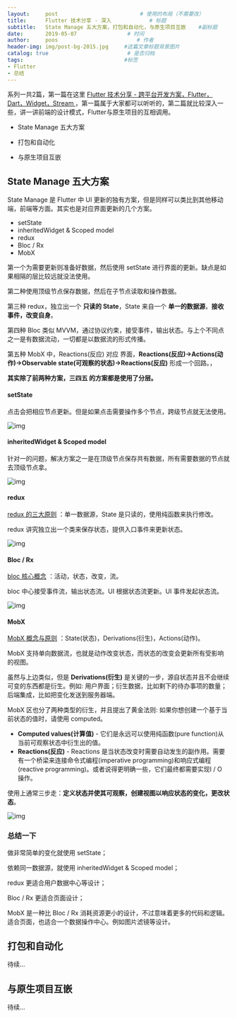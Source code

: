 ```yaml
---
layout:     post                          # 使用的布局（不需要改）
title:      Flutter 技术分享 - 深入            # 标题
subtitle:   State Manage 五大方案，打包和自动化，与原生项目互嵌    #副标题
date:       2019-05-07                # 时间
author:     poos                         # 作者
header-img: img/post-bg-2015.jpg     #这篇文章标题背景图片
catalog: true                         # 是否归档
tags:                                #标签
- Flutter
- 总结
---
```




系列一共2篇，第一篇在这里
[Flutter 技术分享 - 跨平台开发方案，Flutter，Dart，Widget，Stream ](https://poos.github.io/2019/04/29/FlutterShare/)
，第一篇属于大家都可以听听的，第二篇就比较深入一些，讲一讲前端的设计模式，Flutter与原生项目的互相调用。

- State Manage 五大方案

- 打包和自动化

- 与原生项目互嵌

## State Manage 五大方案

State Manage 是 Flutter 中 UI 更新的独有方案，但是同样可以类比到其他移动端，前端等方面。其实也是对应界面更新的几个方案。

- setState
- inheritedWidget & Scoped model
- redux
- Bloc / Rx
- MobX

第一个为需要更新则准备好数据，然后使用 setState 进行界面的更新。缺点是如果相隔的层比较远就没法使用。

第二种使用顶级节点保存数据，然后在子节点读取和操作数据。

第三种 redux，独立出一个 **只读的 State**，State 来自一个 **单一的数据源**，**接收事件，改变自身**。

第四种 Bloc 类似 MVVM，通过协议约束，接受事件，输出状态。与上个不同点之一是有数据流动，一切都是以数据流的形式传播。

第五种 MobX 中，Reactions(反应) 对应 界面，**Reactions(反应)->Actions(动作)->Observable state(可观察的状态)->Reactions(反应)** 形成一个回路。，


**其实除了前两种方案，三四五 的方案都是使用了分层。**


#### setState

点击会把相应节点更新。但是如果点击需要操作多个节点，跨级节点就无法使用。

![img](https://poos.github.io/img/flutter_state_1.png)

#### inheritedWidget & Scoped model

针对一的问题，解决方案之一是在顶级节点保存共有数据，所有需要数据的节点就去顶级节点拿。

![img](https://poos.github.io/img/flutter_state_2.png)

#### redux

[redux 的三大原则](https://www.redux.org.cn/docs/introduction/ThreePrinciples.html) ：单一数据源，State 是只读的，使用纯函数来执行修改。

redux 讲究独立出一个类来保存状态，提供入口事件来更新状态。

![img](https://poos.github.io/img/flutter_state_3.png)


#### Bloc / Rx

[bloc 核心概念](https://felangel.github.io/bloc/#/coreconcepts) ：活动，状态，改变，流。

bloc 中心接受事件流，输出状态流。UI 根据状态流更新。UI 事件发起状态流。

![img](https://poos.github.io/img/flutter_state_4.png)

#### MobX

[MobX 概念与原则](https://cn.mobx.js.org/intro/concepts.html) ：State(状态)，Derivations(衍生)，Actions(动作)。

MobX 支持单向数据流，也就是动作改变状态，而状态的改变会更新所有受影响的视图。

虽然与上边类似，但是 **Derivations(衍生)** 是关键的一步，源自状态并且不会继续可变的东西都是衍生。例如: 用户界面；衍生数据，比如剩下的待办事项的数量；后端集成，比如把变化发送到服务器端。

MobX 区也分了两种类型的衍生，并且提出了黄金法则: 如果你想创建一个基于当前状态的值时，请使用 computed。

- **Computed values(计算值)** - 它们是永远可以使用纯函数(pure function)从当前可观察状态中衍生出的值。
- **Reactions(反应)** - Reactions 是当状态改变时需要自动发生的副作用。需要有一个桥梁来连接命令式编程(imperative programming)和响应式编程(reactive programming)。或者说得更明确一些，它们最终都需要实现I / O 操作。


使用上通常三步走：**定义状态并使其可观察，创建视图以响应状态的变化，更改状态**。

![img](https://poos.github.io/img/flutter_state_5.png)


### 总结一下

做非常简单的变化就使用 setState；

依赖同一数据源，就使用 inheritedWidget & Scoped model；

redux 更适合用户数据中心等设计；

Bloc / Rx 更适合页面设计；

MobX 是一种比 Bloc / Rx 消耗资源更小的设计，不过意味着更多的代码和逻辑。适合页面，也适合一个数据操作中心。例如图片滤镜等设计。


## 打包和自动化

待续...

## 与原生项目互嵌

待续...